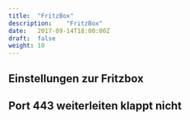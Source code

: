 ```yaml
---
title:  "FritzBox"
description:    "FritzBox"
date:   2017-09-14T18:00:00Z
draft:  false
weight: 10
---
```


## Einstellungen zur Fritzbox

## Port 443 weiterleiten klappt nicht
